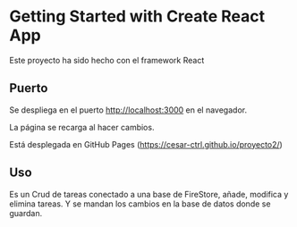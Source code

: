 # Getting Started with Create React App

Este proyecto ha sido hecho con el framework React

## Puerto

Se despliega en el puerto [http://localhost:3000](http://localhost:3000) en el navegador.

La página se recarga al hacer cambios.

Está desplegada en GitHub Pages (https://cesar-ctrl.github.io/proyecto2/)

## Uso

Es un Crud de tareas conectado a una base de FireStore, añade, modifica y elimina tareas. Y se mandan los cambios en la base de datos donde se guardan.

